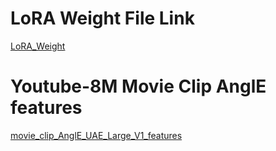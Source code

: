 # LoRA Weight File Link
[LoRA_Weight](https://drive.google.com/file/d/1ZAWyN1aPXgWKbyCACnHz8LS9qE8Wqs7B/view?usp=drive_link)

# Youtube-8M Movie Clip AnglE features
[movie_clip_AnglE_UAE_Large_V1_features](https://drive.google.com/file/d/1mwfAh37wVEA3hJCLs1eXDjTe9vElefxB/view?usp=drive_link)